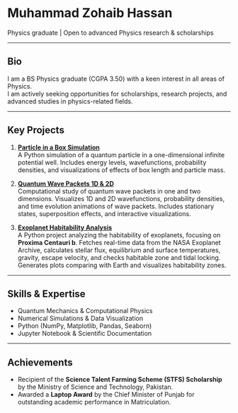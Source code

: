 # Muhammad Zohaib Hassan

Physics graduate | Open to advanced Physics research & scholarships

---

## Bio
I am a BS Physics graduate (CGPA 3.50) with a keen interest in all areas of Physics.  
I am actively seeking opportunities for scholarships, research projects, and advanced studies in physics-related fields.  

---

## Key Projects
1. **[Particle in a Box Simulation](https://github.com/mzohaibh17-pixel/Quantum-Particle-in-a-Box)**  
   A Python simulation of a quantum particle in a one-dimensional infinite potential well. Includes energy levels, wavefunctions, probability densities, and visualizations of effects of box length and particle mass.

2. **[Quantum Wave Packets 1D & 2D](https://github.com/mzohaibh17-pixel/Quantum_Wave_Packets_1D_2D)**  
   Computational study of quantum wave packets in one and two dimensions. Visualizes 1D and 2D wavefunctions, probability densities, and time evolution animations of wave packets. Includes stationary states, superposition effects, and interactive visualizations.

3. **[Exoplanet Habitability Analysis](https://github.com/mzohaibh17-pixel/Exoplanet_Habitability_Analysis)**  
   A Python project analyzing the habitability of exoplanets, focusing on **Proxima Centauri b**. Fetches real-time data from the NASA Exoplanet Archive, calculates stellar flux, equilibrium and surface temperatures, gravity, escape velocity, and checks habitable zone and tidal locking. Generates plots comparing with Earth and visualizes habitability zones.
   
---

## Skills & Expertise
- Quantum Mechanics & Computational Physics
- Numerical Simulations & Data Visualization
- Python (NumPy, Matplotlib, Pandas, Seaborn)
- Jupyter Notebook & Scientific Documentation

---

## Achievements
- Recipient of the **Science Talent Farming Scheme (STFS) Scholarship** by the Ministry of Science and Technology, Pakistan.
- Awarded a **Laptop Award** by the Chief Minister of Punjab for outstanding academic performance in Matriculation.
